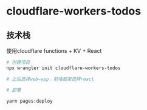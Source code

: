 # cloudflare-workers-todos


## 技术栈

使用cloudflare functions + KV + React

```bash
# 创建项目
npx wrangler init cloudflare-workers-todos

# 之后选择web—app，前端框架选择react

# 部署

yarn pages:deploy

```

